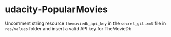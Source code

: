 # udacity-PopularMovies

Uncomment string resource `themoviedb_api_key` in the `secret_git.xml` file in `res/values` folder and insert a valid API key for TheMovieDb

